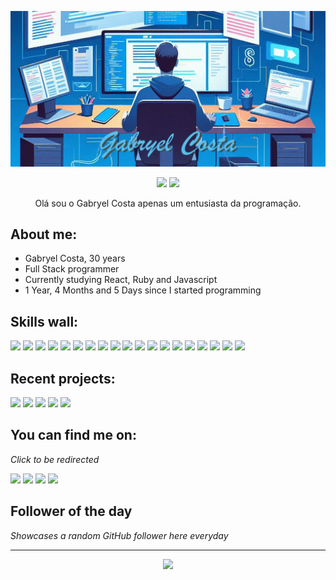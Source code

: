<p align="center"><img src="src/resources/images/gabryel.png" width="600"/></p>
<p align="center"><a href="https://x.com/GabryelVercoza"><img src="https://img.shields.io/badge/X-404E4D?style=for-the-badge&logoColor=F2F2F2&logo=X"/></a>
<a href="https://www.linkedin.com/in/gabryel-costa-86620a2a8/"><img src="https://img.shields.io/badge/linkedin-404E4D?style=for-the-badge&logoColor=F2F2F2&logo=linkedin"/></a></p>
<p align="center">Olá sou o Gabryel Costa apenas um entusiasta da programação.</p>

## **About me:**

* Gabryel Costa, 30 years
* Full Stack programmer
* Currently studying React, Ruby and Javascript
* 1 Year, 4 Months and 5 Days since I started programming

## **Skills wall:**

<p align="left"><img src="https://img.shields.io/badge/visual%20studio%20code-616D6C?logo=visual%20studio%20code&style=for-the-badge&logoColor=F2F2F2"/>
<img src="https://img.shields.io/badge/javascript-5BBDE7?logo=javascript&style=for-the-badge&logoColor=F2F2F2"/>
<img src="https://img.shields.io/badge/html5-5BBDE7?logo=html5&style=for-the-badge&logoColor=F2F2F2"/>
<img src="https://img.shields.io/badge/git-5BBDE7?logo=git&style=for-the-badge&logoColor=F2F2F2"/>
<img src="https://img.shields.io/badge/figma-404E4D?logo=figma&style=for-the-badge&logoColor=F2F2F2"/>
<img src="https://img.shields.io/badge/markdown-616D6C?logo=markdown&style=for-the-badge&logoColor=F2F2F2"/>
<img src="https://img.shields.io/badge/api%20rest-404E4D?logo=api%20rest&style=for-the-badge&logoColor=F2F2F2"/>
<img src="https://img.shields.io/badge/mysql-5BBDE7?logo=mysql&style=for-the-badge&logoColor=F2F2F2"/>
<img src="https://img.shields.io/badge/sqlite-404E4D?logo=sqlite&style=for-the-badge&logoColor=F2F2F2"/>
<img src="https://img.shields.io/badge/css3-5BBDE7?logo=css3&style=for-the-badge&logoColor=F2F2F2"/>
<img src="https://img.shields.io/badge/express.js-404E4D?logo=express&style=for-the-badge&logoColor=F2F2F2"/>
<img src="https://img.shields.io/badge/node.js-5BBDE7?logo=node.js&style=for-the-badge&logoColor=F2F2F2"/>
<img src="https://img.shields.io/badge/python-404E4D?logo=python&style=for-the-badge&logoColor=F2F2F2"/>
<img src="https://img.shields.io/badge/react-5BBDE7?logo=react&style=for-the-badge&logoColor=F2F2F2"/>
<img src="https://img.shields.io/badge/docker-5BBDE7?logo=docker&style=for-the-badge&logoColor=F2F2F2"/>
<img src="https://img.shields.io/badge/photoshop-616D6C?logo=adobe-photoshop&style=for-the-badge&logoColor=F2F2F2"/>
<img src="https://img.shields.io/badge/github-5BBDE7?logo=github&style=for-the-badge&logoColor=F2F2F2"/>
<img src="https://img.shields.io/badge/styled%20components-404E4D?logo=styled%20components&style=for-the-badge&logoColor=F2F2F2"/>
<img src="https://img.shields.io/badge/ruby-616D6C?logo=ruby&style=for-the-badge&logoColor=F2F2F2"/></p>

## **Recent projects:**

<a href="https://github.com/gabryelcosta/desafio-ruby"><img src="https://github-readme-stats.vercel.app/api/pin/?username=gabryelcosta&repo=desafio-ruby&title_color=5BBDE7&text_color=F2F2F2&bg_color=616D6C&border_color=121111&icon_color=F2F2F2&border_radius=20" height="100"/></a>
<a href="https://github.com/gabryelcosta/gabryelcosta"><img src="https://github-readme-stats.vercel.app/api/pin/?username=gabryelcosta&repo=gabryelcosta&title_color=5BBDE7&text_color=F2F2F2&bg_color=616D6C&border_color=121111&icon_color=F2F2F2&border_radius=20" height="100"/></a>
<a href="https://github.com/gabryelcosta/foodexplorer_api"><img src="https://github-readme-stats.vercel.app/api/pin/?username=gabryelcosta&repo=foodexplorer_api&title_color=5BBDE7&text_color=F2F2F2&bg_color=616D6C&border_color=121111&icon_color=F2F2F2&border_radius=20" height="100"/></a>
<a href="https://github.com/gabryelcosta/foodexplorer_Web"><img src="https://github-readme-stats.vercel.app/api/pin/?username=gabryelcosta&repo=foodexplorer_Web&title_color=5BBDE7&text_color=F2F2F2&bg_color=616D6C&border_color=121111&icon_color=F2F2F2&border_radius=20" height="100"/></a>
<a href="https://github.com/gabryelcosta/autenticao"><img src="https://github-readme-stats.vercel.app/api/pin/?username=gabryelcosta&repo=autenticao&title_color=5BBDE7&text_color=F2F2F2&bg_color=616D6C&border_color=121111&icon_color=F2F2F2&border_radius=20" height="100"/></a>

## **You can find me on:**

*Click to be redirected*

<p align="left"><a href="https://x.com/GabryelVercoza"><img src="https://img.shields.io/badge/X-404E4D?style=for-the-badge&logoColor=F2F2F2&logo=X"/></a>
<a href="https://www.linkedin.com/in/gabryel-costa-86620a2a8/"><img src="https://img.shields.io/badge/linkedin-404E4D?style=for-the-badge&logoColor=F2F2F2&logo=linkedin"/></a>
<a href="mailto:gabryelrenatocosta@gmail.com"><img src="https://img.shields.io/badge/email-404E4D?logo=gmail&style=for-the-badge&logoColor=F2F2F2"/></a>
<img src="https://img.shields.io/badge/gblvc-404E4D?logo=discord&labelColor=616D6C&style=for-the-badge&logoColor=F2F2F2"/></p>

## **Follower of the day**

*Showcases a random GitHub follower here everyday*



<hr>

<p align="center"><img src="https://github-readme-stats.vercel.app/api/?username=gabryelcosta&style=for-the-badge&title_color=5BBDE7&text_color=F2F2F2&bg_color=616D6C&border_color=121111&show_icons=true&icon_color=F2F2F2&rank_icon=github"/></p>
